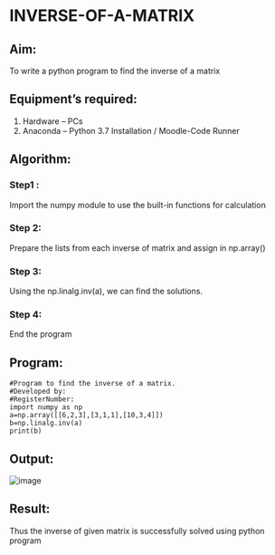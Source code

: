 # INVERSE-OF-A-MATRIX
## Aim:
To write a python program to find the inverse of a matrix
## Equipment’s required:
1. 	Hardware – PCs
2. 	Anaconda – Python 3.7 Installation / Moodle-Code Runner
## Algorithm:
### Step1 : 
Import the numpy module to use the built-in functions for calculation
### Step 2: 
Prepare the lists from each inverse of matrix and assign in np.array()
### Step 3: 
Using the np.linalg.inv(a), we can find the solutions.
### Step 4: 
End the program
## Program:
```
#Program to find the inverse of a matrix.
#Developed by: 
#RegisterNumber:
import numpy as np
a=np.array([[6,2,3],[3,1,1],[10,3,4]])
b=np.linalg.inv(a)
print(b)
```
## Output:
![image](https://github.com/mugil25/INVERSE-OF-A-MATRIX/assets/148515771/dd9a8aca-a2da-4138-a1e4-3eb4eb0c89af)

## Result:
Thus the inverse of given matrix is successfully solved using python program


